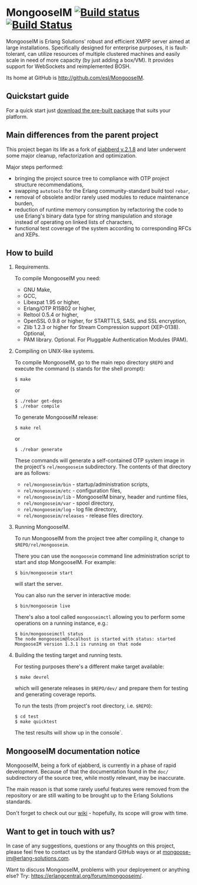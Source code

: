MongooseIM  [![](http://opensource.erlang-solutions.com/mongooseim/icon.png "Build status")](http://opensource.erlang-solutions.com/mongooseim/ct_report/all_runs.html) [![Build Status](https://travis-ci.org/esl/MongooseIM.svg?branch=master)](https://travis-ci.org/esl/MongooseIM)
============
MongooseIM is Erlang Solutions' robust and efficient XMPP
server aimed at large installations. Specifically designed for enterprise purposes,
it is fault-tolerant, can utilize resources of multiple clustered machines
and easily scale in need of more capacity (by just adding a box/VM).
It provides support for WebSockets and reimplemented BOSH.

Its home at GitHub is http://github.com/esl/MongooseIM.


Quickstart guide
----------------
For a quick start just
[download the pre-built package](https://www.erlang-solutions.com/downloads/download-mongooseim)
that suits your platform.


Main differences from the parent project
----------------------------------------
This project began its life as a fork of
[ejabberd v.2.1.8](https://github.com/processone/ejabberd)
and later underwent some major cleanup, refactorization and optimization.

Major steps performed:
*   bringing the project source tree to compliance with OTP project structure
    recommendations,
*   swapping `autotools` for the Erlang community-standard build tool `rebar`,
*   removal of obsolete and/or rarely used modules to reduce maintenance
    burden,
*   reduction of runtime memory consumption by refactoring the code
    to use Erlang's binary data type for string manipulation and storage
    instead of operating on linked lists of characters,
*   functional test coverage of the system according to corresponding
    RFCs and XEPs.


How to build
------------
1.  Requirements.

    To compile MongooseIM you need:
    *   GNU Make,
    *   GCC,
    *   Libexpat 1.95 or higher,
    *   Erlang/OTP R15B02 or higher,
    *   Reltool 0.5.4 or higher,
    *   OpenSSL 0.9.8 or higher, for STARTTLS, SASL and SSL encryption,
    *   Zlib 1.2.3 or higher for Stream Compression support (XEP-0138). Optional,
    *   PAM library. Optional. For Pluggable Authentication Modules (PAM).

2.  Compiling on UNIX-like systems.

    To compile MongooseIM, go to the main repo directory `$REPO` and execute
    the command (`$` stands for the shell prompt):

        $ make

    or

        $ ./rebar get-deps
        $ ./rebar compile

    To generate MongooseIM release:

        $ make rel

    or

        $ ./rebar generate

    These commands will generate a self-contained OTP system image in the
    project's `rel/mongooseim` subdirectory. The contents of that directory are as
    follows:
    *   `rel/mongooseim/bin` - startup/administration scripts,
    *   `rel/mongooseim/etc` - configuration files,
    *   `rel/mongooseim/lib` - MongooseIM binary, header and runtime files,
    *   `rel/mongooseim/var` - spool directory,
    *   `rel/mongooseim/log` - log file directory,
    *   `rel/mongooseim/releases` - release files directory.

3.  Running MongooseIM.

    To run MongooseIM from the project tree after compiling it, change
    to `$REPO/rel/mongooseim`.

    There you can use the `mongooseim` command line administration script to
    start and stop MongooseIM. For example:

        $ bin/mongooseim start

    will start the server.

    You can also run the server in interactive mode:

        $ bin/mongooseim live

    There's also a tool called `mongooseimctl` allowing you to perform some
    operations on a running instance, e.g.:

        $ bin/mongooseimctl status
        The node mongooseim@localhost is started with status: started
        MongooseIM version 1.3.1 is running on that node

4.  Building the testing target and running tests.

    For testing purposes there's a different make target available:

        $ make devrel

    which will generate releases in `$REPO/dev/` and prepare
    them for testing and generating coverage reports.

    To run the tests (from project's root directory, i.e. `$REPO`):

        $ cd test
        $ make quicktest

    The test results will show up in the console`.


MongooseIM documentation notice
---------------------------------
MongooseIM, being a fork of ejabberd, is currently in a phase
of rapid development. Because of that the documentation found in the `doc/`
subdirectory of the source tree, while mostly relevant, may be inaccurate.

The main reason is that some rarely useful features were removed from
the repository or are still waiting to be brought up to the Erlang Solutions standards.

Don't forget to check out our [wiki](https://github.com/esl/MongooseIM/wiki) - hopefully, its scope will grow with time.


Want to get in touch with us?
-----------------------------
In case of any suggestions, questions or any thoughts on this project,
please feel free to contact us by the standard GitHub ways or at
<a href='mailto:mongoose-im@erlang-solutions.com'>mongoose-im@erlang-solutions.com</a>.

Want to discuss MongooseIM, problems with your deployement or anything else? Try: <a href='https://erlangcentral.org/forum/mongooseim/'>https://erlangcentral.org/forum/mongooseim/</a>.

